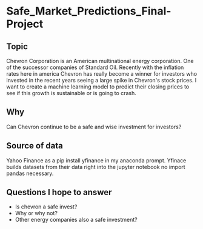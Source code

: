 # Safe_Market_Predictions_Final-Project
## Topic 
 Chevron Corporation is an American multinational energy corporation. One of the successor companies of Standard Oil. Recently with the inflation rates here in america Chevron has really become a winner for investors who invested in the recent years seeing a large spike in Chevron's stock prices. I want to create a machine learning model to predict their closing prices to see if this growth is sustainable or is going to crash. 
## Why 
Can Chevron continue to be a safe and wise investment for investors?  
## Source of data
Yahoo Finance as a pip install yfinance in my anaconda prompt. Yfinace builds datasets from their data right into the jupyter notebook no import pandas necessary. 
## Questions I hope to answer
* Is chevron a safe invest?
* Why or why not?
* Other energy companies also a safe investment? 
